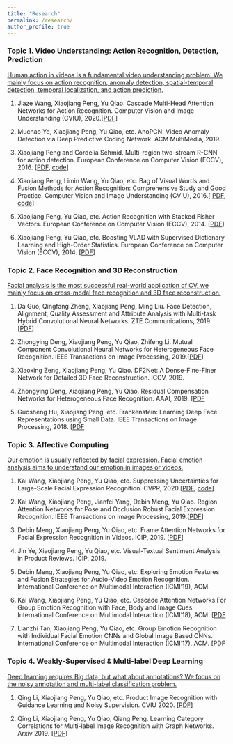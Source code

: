 ```yaml
---
title: "Research"
permalink: /research/
author_profile: true
---
```

### Topic 1. Video Understanding: Action Recognition, Detection, Prediction

[Human action in videos is a fundamental video understanding problem. We mainly focus on action recognition, anomaly detection, spatial-temporal detection, temporal localization, and action prediction.]()

 1. Jiaze Wang, Xiaojiang Peng, Yu Qiao. Cascade Multi-Head Attention Networks for Action Recognition. Computer Vision and Image Understanding (CVIU), 2020.[[PDF](/files/CAN.pdf)]

1. Muchao Ye, Xiaojiang Peng, Yu Qiao, etc. AnoPCN: Video Anomaly Detection via Deep Predictive Coding Network. ACM MultiMedia, 2019.

2. Xiaojiang Peng and Cordelia Schmid. Multi-region two-stream R-CNN for action detection. European Conference on Computer Vision (ECCV), 2016. [[PDF](https://hal.inria.fr/hal-01349107v1/document), [code](https://github.com/pengxj/action-faster-rcnn)]

3. Xiaojiang Peng, Limin Wang, Yu Qiao, etc. Bag of Visual Words and Fusion Methods for Action Recognition: Comprehensive Study and Good Practice. Computer Vision and Image Understanding (CVIU), 2016.[ [PDF](https://www.sciencedirect.com/science/article/pii/S1077314216300091), [code](https://github.com/pengxj/MatAction)]

4. Xiaojiang Peng, Yu Qiao, etc. Action Recognition with Stacked Fisher Vectors. European Conference on Computer Vision (ECCV), 2014. [[PDF](https://xjpeng.weebly.com/uploads/5/5/4/4/55444193/pzqp_eccv14_sfv.pdf)]

5. Xiaojiang Peng, Yu Qiao, etc. Boosting VLAD with Supervised Dictionary Learning and High-Order Statistics. European Conference on Computer Vision (ECCV), 2014. [[PDF](https://xjpeng.weebly.com/uploads/5/5/4/4/55444193/pwqp_eccv14_shvlad.pdf)]


### Topic 2. Face Recognition and 3D Reconstruction

[Facial analysis is the most successful real-world application of CV, we mainly focus on cross-modal face recognition and 3D face reconstruction.]()

1. Da Guo, Qingfang Zheng, Xiaojiang Peng, Ming Liu. Face Detection, Alignment, Quality Assessment and Attribute Analysis with Multi-task Hybrid Convolutional Neural Networks. ZTE Communications, 2019. [[PDF](http://kns.cnki.net/kcms/detail/34.1294.TN.20190920.2104.004.html)]

1. Zhongying Deng, Xiaojiang Peng, Yu Qiao, Zhifeng Li. Mutual Component Convolutional Neural Networks for Heterogeneous Face Recognition. IEEE Transactions on Image Processing, 2019.[[PDF](https://pengxj.github.io/files/TIP19-MCCNN.pdf)]

2. Xiaoxing Zeng, Xiaojiang Peng, Yu Qiao. DF2Net: A Dense-Fine-Finer Network for Detailed 3D Face Reconstruction. ICCV, 2019.

3. Zhongying Deng, Xiaojiang Peng, Yu Qiao. Residual Compensation Networks for Heterogeneous Face Recognition. AAAI, 2019. [[PDF](https://pdfs.semanticscholar.org/7749/009cfcc05b096811e10696dcee424409c39f.pdf)

4. Guosheng Hu, Xiaojiang Peng, etc. Frankenstein: Learning Deep Face Representations using Small Data. IEEE Transactions on Image Processing, 2018. [[PDF](https://hal.inria.fr/hal-01306168/file/bare_jrnl.pdf)

### Topic 3. Affective Computing

[Our emotion is usually reflected by facial expression. Facial emotion analysis aims to understand our emotion in images or videos.]()

 1. Kai Wang, Xiaojiang Peng, Yu Qiao, etc. Suppressing Uncertainties for Large-Scale Facial Expression Recognition. CVPR, 2020.[[PDF](https://arxiv.org/pdf/2002.10392.pdf), [code](https://github.com/kaiwang960112/Self-Cure-Network)]
 
 1. Kai Wang, Xiaojiang Peng, Jianfei Yang, Debin Meng, Yu Qiao. Region Attention Networks for Pose and Occlusion Robust Facial Expression Recognition. IEEE Transactions on Image Processing, 2019.[[PDF](https://arxiv.org/pdf/1905.04075.pdf)]
 
1. Debin Meng, Xiaojiang Peng, Yu Qiao, etc. Frame Attention Networks for Facial Expression Recognition in Videos. ICIP, 2019. [[PDF](https://arxiv.org/pdf/1907.00193.pdf)]

2. Jin Ye, Xiaojiang Peng, Yu Qiao, etc. Visual-Textual Sentiment Analysis in Product Reviews. ICIP, 2019.

3. Debin Meng, Xiaojiang Peng, Yu Qiao, etc. Exploring Emotion Features and Fusion Strategies for Audio-Video Emotion Recognition. International Conference on Multimodal Interaction (ICMI’19), ACM.

4. Kai Wang, Xiaojiang Peng, Yu Qiao, etc. Cascade Attention Networks For Group Emotion Recognition with Face, Body and Image Cues. International Conference on Multimodal Interaction (ICMI’18), ACM. [[PDF](https://pengxj.github.io/files/icmi18-wang.pdf)

5. Lianzhi Tan, Xiaojiang Peng, Yu Qiao, etc. Group Emotion Recognition with Individual Facial Emotion CNNs and Global Image Based CNNs. International Conference on Multimodal Interaction (ICMI’17), ACM. [[PDF](https://pengxj.github.io/files/icmi17-paper.pdf)

### Topic 4. Weakly-Supervised & Multi-label Deep Learning

[Deep learning requires Big data, but what about annotations? We focus on the noisy annotation and multi-label classification problem.]()

1. Qing Li, Xiaojiang Peng, Yu Qiao, etc. Product Image Recognition with Guidance Learning and Noisy Supervision. CVIU 2020. [[PDF](https://arxiv.org/pdf/1907.11384.pdf)]

1. Qing Li, Xiaojiang Peng, Yu Qiao, Qiang Peng. Learning Category Correlations for Multi-label Image Recognition with Graph Networks. Arxiv 2019. [[PDF](https://arxiv.org/abs/1909.13005)]
